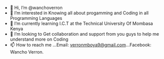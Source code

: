 - 👋 Hi, I’m @wanchoverron
- 👀 I’m interested in Knowing all about progamming and Coding in all Programming Languages
- 🌱 I’m currently learning I.C.T at the Technical University Of Mombasa Kenya
- 💞️ I’m looking to Get collaboration and support from you guys to help me understand more on Coding
- 📫 How to reach me ...Email: verronmboya9@gmail.com...Facebook: Wancho Verron.

<!---
wanchoverron/wanchoverron is a ✨ special ✨ repository because its `README.md` (this file) appears on your GitHub profile.
You can click the Preview link to take a look at your changes.
--->
